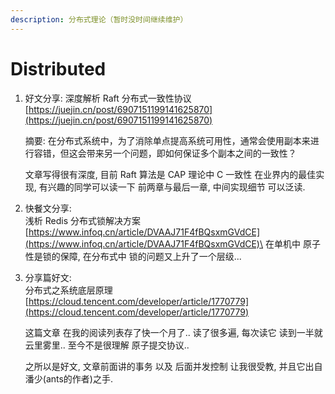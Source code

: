 ```yaml
---
description: 分布式理论（暂时没时间继续维护）
---
```


# Distributed

1.  好文分享: 深度解析 Raft 分布式一致性协议 [https://juejin.cn/post/6907151199141625870](https://juejin.cn/post/6907151199141625870)

    摘要: 在分布式系统中，为了消除单点提高系统可用性，通常会使用副本来进行容错，但这会带来另一个问题，即如何保证多个副本之间的一致性？

    文章写得很有深度, 目前 Raft 算法是 CAP 理论中 C 一致性 在业界内的最佳实现, 有兴趣的同学可以读一下 前两章与最后一章, 中间实现细节 可以泛读.
2. 快餐文分享: \
   浅析 Redis 分布式锁解决方案 \
   [https://www.infoq.cn/article/DVAAJ71F4fBQsxmGVdCE](https://www.infoq.cn/article/DVAAJ71F4fBQsxmGVdCE)\
   在单机中 原子性是锁的保障, 在分布式中 锁的问题又上升了一个层级...
3.  分享篇好文: \
    分布式之系统底层原理 \
    [https://cloud.tencent.com/developer/article/1770779](https://cloud.tencent.com/developer/article/1770779)

    这篇文章 在我的阅读列表存了快一个月了.. 读了很多遍, 每次读它 读到一半就云里雾里.. 至今不是很理解 原子提交协议..

    之所以是好文, 文章前面讲的事务 以及 后面并发控制 让我很受教, 并且它出自潘少(ants的作者)之手.

